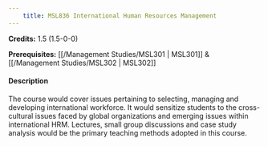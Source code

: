 ```yaml
---
    title: MSL836 International Human Resources Management
---
```

**Credits:** 1.5 (1.5-0-0)



**Prerequisites:** [[/Management Studies/MSL301 | MSL301]] & [[/Management Studies/MSL302 | MSL302]]

#### Description 
The course would cover issues pertaining to selecting, managing and developing international workforce. It would sensitize students to the cross-cultural issues faced by global organizations and emerging issues within international HRM. Lectures, small group discussions and case study analysis would be the primary teaching methods adopted in this course.